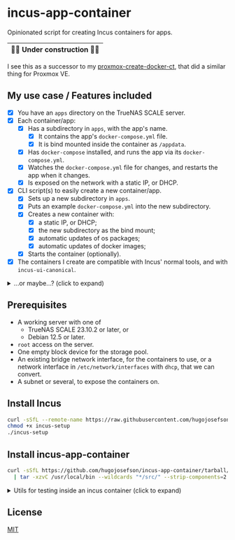 # incus-app-container

Opinionated script for creating Incus containers for apps.

| 🚧️👷 Under construction 👷🚧️ |
| ---------------------------- |

I see this as a successor to my
[proxmox-create-docker-ct](https://github.com/hugojosefson/proxmox-create-docker-ct),
that did a similar thing for Proxmox VE.

## My use case / Features included

- [x] You have an `apps` directory on the TrueNAS SCALE server.
- [x] Each container/app:
  - [x] Has a subdirectory in `apps`, with the app's name.
    - [x] It contains the app's `docker-compose.yml` file.
    - [x] It is bind mounted inside the container as `/appdata`.
  - [x] Has `docker-compose` installed, and runs the app via its
        `docker-compose.yml`.
  - [x] Watches the `docker-compose.yml` file for changes, and restarts the app
        when it changes.
  - [x] Is exposed on the network with a static IP, or DHCP.
- [x] CLI script(s) to easily create a new container/app.
  - [x] Sets up a new subdirectory in `apps`.
  - [x] Puts an example `docker-compose.yml` into the new subdirectory.
  - [x] Creates a new container with:
    - [x] a static IP, or DHCP;
    - [x] the new subdirectory as the bind mount;
    - [x] automatic updates of os packages;
    - [x] automatic updates of docker images;
  - [x] Starts the container (optionally).
- [x] The containers I create are compatible with Incus' normal tools, and with
      `incus-ui-canonical`.

<details>
<summary>...or maybe...? (click to expand)</summary>

- [ ] Put each app's configuration (ip(s), extra bind-mounts, image, etc) in a
      `<appName>/incus-app-container.yml` file in the app's subdirectory.
- [ ] The app container has a subdirectory `<appName>/appdata/` mounted as
      `/appdata` inside the container, so it can't reach its own configuration.
- [ ] No scripts to run, just an always running container that watches the
      `apps/` directory for changes, and:
  - [ ] creates+starts new incus app containers for each new subdirectory it
        finds with an `incus-app-container.yml` file,
  - [ ] updates existing incus app containers when their
        `incus-app-container.yml` changes,
  - [ ] deletes incus app containers for subdirectories that are deleted,
  - [ ] stops (doesn't start) containers if they have file `<appName>/disabled`.
- [ ] The service keeps track of its own containers by setting a label on them,
      and only manages containers with that label.
- [x] Each `docker-compose.yml` is by default prepared with a service that keeps
      its docker images up to date. It's a third-party tool, called
      [Watchtower](https://containrrr.dev/watchtower/).
- [x] Inside each incus app container, there's a service that watches the
      `docker-compose.yml` file for changes, and reloads the app when it
      changes.

</details>

## Prerequisites

- A working server with one of
  - TrueNAS SCALE 23.10.2 or later, or
  - Debian 12.5 or later.
- `root` access on the server.
- One empty block device for the storage pool.
- An existing bridge network interface, for the containers to use, or a network
  interface in `/etc/network/interfaces` with `dhcp`, that we can convert.
- A subnet or several, to expose the containers on.

## Install Incus

```sh
curl -sSfL --remote-name https://raw.githubusercontent.com/hugojosefson/incus-app-container/main/incus/incus-setup
chmod +x incus-setup
./incus-setup
```

## Install incus-app-container

```sh
curl -sSfL https://github.com/hugojosefson/incus-app-container/tarball/main \
  | tar -xzvC /usr/local/bin --wildcards "*/src/" --strip-components=2
```

<details>
<summary>Utils for testing inside an incus container (click to expand)</summary>

```sh
# watch running docker containers
watch -n0.2 docker ps
```

```sh
# watch the processes inside the container
watch -n0.2 'ps -ef | grep -v "ps -ef"'
```

```sh
# run the watchdog manually
service docker-compose-watchdog stop
killall inotifyd
docker-compose-watchdog
```

```sh
# ask the watchdog to stop
killall -HUP docker-compose-watchdog
```

</details>

## License

[MIT](LICENSE)
